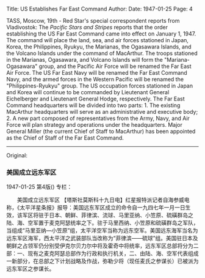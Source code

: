 Title: US Establishes Far East Command
Author:
Date: 1947-01-25
Page: 4

TASS, Moscow, 19th - Red Star's special correspondent reports from Vladivostok: The *Pacific Stars and Stripes* reports that the order establishing the US Far East Command came into effect on January 1, 1947. The command will place the land, sea, and air forces stationed in Japan, Korea, the Philippines, Ryukyu, the Marianas, the Ogasawara Islands, and the Volcano Islands under the command of MacArthur. The troops stationed in the Marianas, Ogasawara, and Volcano Islands will form the "Mariana-Ogasawara" group, and the Pacific Air Force will be renamed the Far East Air Force. The US Far East Navy will be renamed the Far East Command Navy, and the armed forces in the Western Pacific will be renamed the "Philippines-Ryukyu" group. The US occupation forces stationed in Japan and Korea will continue to be commanded by Lieutenant General Eichelberger and Lieutenant General Hodge, respectively. The Far East Command headquarters will be divided into two parts: 1. The existing MacArthur headquarters will serve as an administrative and executive body; 2. A new part composed of representatives from the Army, Navy, and Air Force will plan strategy and operations under the headquarters. Major General Miller (the current Chief of Staff to MacArthur) has been appointed as the Chief of Staff of the Far East Command.



<hr /> 

Original: 


### 美国成立远东军区

1947-01-25
第4版()
专栏：

　　美国成立远东军区
    【塔斯社莫斯科十九日电】红星报特派记者自海参威电称，《太平洋星条报》报导：美国远东军区成立的命令自一九四七年一月一日生效，该军区将驻于日本、朝鲜、菲律滨、流球、马里亚纳、小笠原、硫磺群岛之陆、海、空军置于麦克阿瑟统率之下。驻于马里西纳、小笠原和硫磺群岛之军队，当组成“马里亚纳—小笠原”组，太平洋空军当称为远东空军。美国远东海军当名为远东军区海军，西太平洋之武装部队当改称为“菲律滨——硫球”组。美国驻日本及朝鲜之占领军仍分别受伊克尔贝力尔中将及霍奇中将统率，远东军区总部将分为二部：一、现有之麦克阿瑟总部作为行政和执行机关，二、由陆、海、空军代表组成一新部分，在总部之下计划战略及作战，弥勒少将（现任麦氏之参谋长）已被派为远东军区之参谋长。
